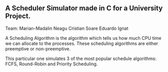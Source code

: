 
## A Scheduler Simulator made in C for a University Project. 
Team:
<t>	Marian-Madalin Neagu 
    	Cristian Soare 
    	Eduardo Ignat 

A Scheduling Algorithm is the algorithm which tells us how much CPU time we can allocate to the processes. These scheduling algorithms are either preemptive or non-preemptive. 

This particular one simulates 3 of the most popular schedule algorithms: FCFS, Round-Robin and Priority Scheduling.

